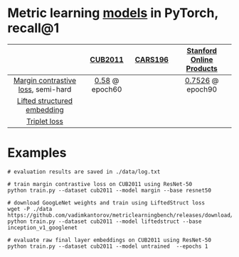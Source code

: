 # Metric learning [models](./model.py) in PyTorch, recall@1
| |[CUB2011](http://www.vision.caltech.edu/visipedia/CUB-200-2011.html) | [CARS196](http://ai.stanford.edu/~jkrause/cars/car_dataset.html) | [Stanford Online Products](http://cvgl.stanford.edu/projects/lifted_struct/)
|:---:|:---:|:---:|:---:|
| [Margin contrastive loss](https://arxiv.org/abs/1706.07567), semi-hard | [0.58](./data/log.txt.margin_cub2011) @ epoch60 | | [0.7526](./data/log.txt.margin_stanfordonlineproducts) @ epoch90 | 
| [Lifted structured embedding](https://arxiv.org/abs/1511.06452) |
| [Triplet loss](https://arxiv.org/abs/1503.03832)| 

# Examples
```shell
# evaluation results are saved in ./data/log.txt

# train margin contrastive loss on CUB2011 using ResNet-50
python train.py --dataset cub2011 --model margin --base resnet50

# download GoogLeNet weights and train using LiftedStruct loss
wget -P ./data https://github.com/vadimkantorov/metriclearningbench/releases/download/data/googlenet.h5
python train.py --dataset cub2011 --model liftedstruct --base inception_v1_googlenet

# evaluate raw final layer embeddings on CUB2011 using ResNet-50
python train.py --dataset cub2011 --model untrained  --epochs 1
```

